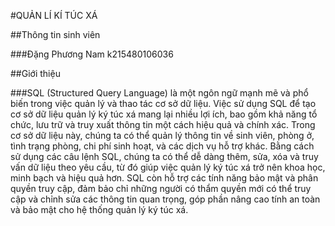#QUẢN LÍ KÍ TÚC XÁ 


##Thông tin sinh viên 


   ###Đặng Phương Nam k215480106036

##Giới thiệu


   ###SQL (Structured Query Language) là một ngôn ngữ mạnh mẽ và phổ biến trong việc quản lý và thao tác cơ sở dữ liệu. Việc sử dụng SQL để tạo cơ sở dữ liệu quản lý ký túc xá mang lại nhiều lợi ích, bao gồm khả năng tổ chức, lưu trữ và truy xuất thông tin một cách hiệu quả và chính xác. Trong cơ sở dữ liệu này, chúng ta có thể quản lý thông tin về sinh viên, phòng ở, tình trạng phòng, chi phí sinh hoạt, và các dịch vụ hỗ trợ khác. Bằng cách sử dụng các câu lệnh SQL, chúng ta có thể dễ dàng thêm, sửa, xóa và truy vấn dữ liệu theo yêu cầu, từ đó giúp việc quản lý ký túc xá trở nên khoa học, minh bạch và hiệu quả hơn. SQL còn hỗ trợ các tính năng bảo mật và phân quyền truy cập, đảm bảo chỉ những người có thẩm quyền mới có thể truy cập và chỉnh sửa các thông tin quan trọng, góp phần nâng cao tính an toàn và bảo mật cho hệ thống quản lý ký túc xá.






  

